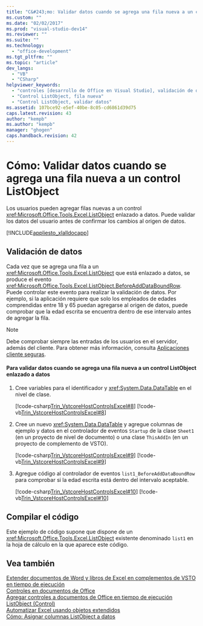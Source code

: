 ```yaml
---
title: "C&#243;mo: Validar datos cuando se agrega una fila nueva a un control ListObject | Microsoft Docs"
ms.custom: ""
ms.date: "02/02/2017"
ms.prod: "visual-studio-dev14"
ms.reviewer: ""
ms.suite: ""
ms.technology: 
  - "office-development"
ms.tgt_pltfrm: ""
ms.topic: "article"
dev_langs: 
  - "VB"
  - "CSharp"
helpviewer_keywords: 
  - "controles [desarrollo de Office en Visual Studio], validación de datos"
  - "Control ListObject, fila nueva"
  - "Control ListObject, validar datos"
ms.assetid: 107bce92-e5ef-40be-8c05-cd6861d39d75
caps.latest.revision: 43
author: "kempb"
ms.author: "kempb"
manager: "ghogen"
caps.handback.revision: 42
---
```

# C&#243;mo: Validar datos cuando se agrega una fila nueva a un control ListObject
  Los usuarios pueden agregar filas nuevas a un control <xref:Microsoft.Office.Tools.Excel.ListObject> enlazado a datos. Puede validar los datos del usuario antes de confirmar los cambios al origen de datos.  
  
 [!INCLUDE[appliesto_xlalldocapp](../vsto/includes/appliesto-xlalldocapp-md.md)]  
  
## Validación de datos  
 Cada vez que se agrega una fila a un <xref:Microsoft.Office.Tools.Excel.ListObject> que está enlazado a datos, se produce el evento <xref:Microsoft.Office.Tools.Excel.ListObject.BeforeAddDataBoundRow>. Puede controlar este evento para realizar la validación de datos. Por ejemplo, si la aplicación requiere que solo los empleados de edades comprendidas entre 18 y 65 puedan agregarse al origen de datos, puede comprobar que la edad escrita se encuentra dentro de ese intervalo antes de agregar la fila.  
  
> [!NOTE]  
>  Debe comprobar siempre las entradas de los usuarios en el servidor, además del cliente. Para obtener más información, consulta [Aplicaciones cliente seguras](http://msdn.microsoft.com/library/6239592e-fa7d-4dea-9f00-d296d0048b01).  
  
#### Para validar datos cuando se agrega una fila nueva a un control ListObject enlazado a datos  
  
1.  Cree variables para el identificador y <xref:System.Data.DataTable> en el nivel de clase.  
  
     [!code-csharp[Trin_VstcoreHostControlsExcel#8](../snippets/csharp/VS_Snippets_OfficeSP/Trin_VstcoreHostControlsExcel/CS/Sheet1.cs#8)]
     [!code-vb[Trin_VstcoreHostControlsExcel#8](../snippets/visualbasic/VS_Snippets_OfficeSP/Trin_VstcoreHostControlsExcel/VB/Sheet1.vb#8)]  
  
2.  Cree un nuevo <xref:System.Data.DataTable> y agregue columnas de ejemplo y datos en el controlador de eventos `Startup` de la clase `Sheet1` \(en un proyecto de nivel de documento\) o una clase `ThisAddIn` \(en un proyecto de complemento de VSTO\).  
  
     [!code-csharp[Trin_VstcoreHostControlsExcel#9](../snippets/csharp/VS_Snippets_OfficeSP/Trin_VstcoreHostControlsExcel/CS/Sheet1.cs#9)]
     [!code-vb[Trin_VstcoreHostControlsExcel#9](../snippets/visualbasic/VS_Snippets_OfficeSP/Trin_VstcoreHostControlsExcel/VB/Sheet1.vb#9)]  
  
3.  Agregue código al controlador de eventos `list1_BeforeAddDataBoundRow` para comprobar si la edad escrita está dentro del intervalo aceptable.  
  
     [!code-csharp[Trin_VstcoreHostControlsExcel#10](../snippets/csharp/VS_Snippets_OfficeSP/Trin_VstcoreHostControlsExcel/CS/Sheet1.cs#10)]
     [!code-vb[Trin_VstcoreHostControlsExcel#10](../snippets/visualbasic/VS_Snippets_OfficeSP/Trin_VstcoreHostControlsExcel/VB/Sheet1.vb#10)]  
  
## Compilar el código  
 Este ejemplo de código supone que dispone de un <xref:Microsoft.Office.Tools.Excel.ListObject> existente denominado `list1` en la hoja de cálculo en la que aparece este código.  
  
## Vea también  
 [Extender documentos de Word y libros de Excel en complementos de VSTO en tiempo de ejecución](../vsto/extending-word-documents-and-excel-workbooks-in-vsto-add-ins-at-run-time.md)   
 [Controles en documentos de Office](../vsto/controls-on-office-documents.md)   
 [Agregar controles a documentos de Office en tiempo de ejecución](../vsto/adding-controls-to-office-documents-at-run-time.md)   
 [ListObject &#40;Control&#41;](../vsto/listobject-control.md)   
 [Automatizar Excel usando objetos extendidos](../vsto/automating-excel-by-using-extended-objects.md)   
 [Cómo: Asignar columnas ListObject a datos](../vsto/how-to-map-listobject-columns-to-data.md)  
  
  